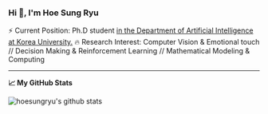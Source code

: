 ### Hi 👋, I'm Hoe Sung Ryu
⚡ Current Position: Ph.D student <a href="http://xai.korea.ac.kr/">in the Department of Artificial Intelligence at Korea University.</a> 
🔥 Research Interest: Computer Vision & Emotional touch // Decision Making & Reinforcement Learning // Mathematical Modeling & Computing

<hr>

**📈 My GitHub Stats**

![hoesungryu's github stats](https://github-readme-stats.vercel.app/api?username=hoesungryu&show_icons=true&theme=radical)

<!--[![Top Langs](https://github-readme-stats.vercel.app/api/top-langs/?username=hoesungryu&theme=dark)](https://github.com/anuraghazra/github-readme-stats)-->
